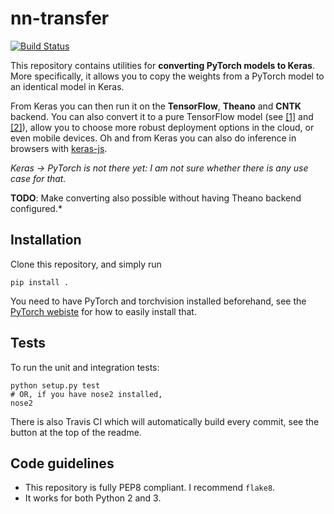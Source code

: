 # nn-transfer

[![Build Status](https://travis-ci.org/gzuidhof/nn-transfer.svg?branch=master)](https://travis-ci.org/gzuidhof/nn-transfer)

This repository contains utilities for **converting PyTorch models to Keras**. More specifically, it allows you to copy the weights from a PyTorch model to an identical model in Keras.

From Keras you can then run it on the **TensorFlow**, **Theano** and **CNTK** backend. You can also convert it to a pure TensorFlow model (see [[1]](https://github.com/amir-abdi/keras_to_tensorflow) and [[2]](https://blog.keras.io/keras-as-a-simplified-interface-to-tensorflow-tutorial.html)), allow you to choose more robust deployment options in the cloud, or even mobile devices. Oh and from Keras you can also do inference in browsers with [keras-js](https://github.com/transcranial/keras-js).

*Keras -> PyTorch is not there yet: I am not sure whether there is any use case for that.*  

**TODO**: Make converting also possible without having Theano backend configured.*

## Installation
Clone this repository, and simply run

```
pip install .
```

You need to have PyTorch and torchvision installed beforehand, see the [PyTorch webiste](https://www.pytorch.org) for how to easily install that.

## Tests

To run the unit and integration tests:

```
python setup.py test
# OR, if you have nose2 installed,
nose2
```

There is also Travis CI which will automatically build every commit, see the button at the top of the readme.

## Code guidelines

* This repository is fully PEP8 compliant. I recommend `flake8`.
* It works for both Python 2 and 3.
